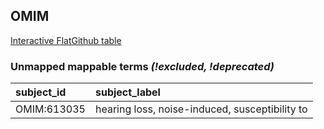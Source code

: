 ## OMIM
[Interactive FlatGithub table](https://flatgithub.com/monarch-initiative/mondo-ingest?filename=src/ontology/reports/omim_mapping_status.tsv)

### Unmapped mappable terms _(!excluded, !deprecated)_
| subject_id   | subject_label                                  |
|:-------------|:-----------------------------------------------|
| OMIM:613035  | hearing loss, noise-induced, susceptibility to |